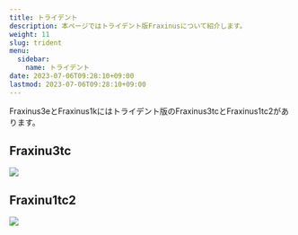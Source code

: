 ```yaml
---
title: トライデント
description: 本ページではトライデント版Fraxinusについて紹介します。
weight: 11
slug: trident
menu:
  sidebar:
    name: トライデント
date: 2023-07-06T09:28:10+09:00
lastmod: 2023-07-06T09:28:10+09:00
---
```


Fraxinus3eとFraxinus1kにはトライデント版のFraxinus3tcとFraxinus1tc2があります。

## Fraxinu3tc

![](/images/Fraxinus3tc-photo-1.jpg)

## Fraxinu1tc2

![](/images/Fraxinus1tc2-photo-1.jpg)

